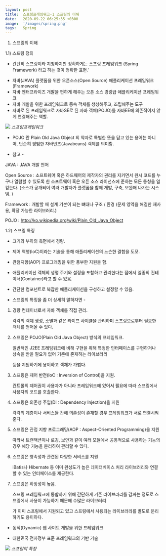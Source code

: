 ```yaml
---
layout: post
title:  스프링프레임워크-1 스프링의 이해
date:   2020-09-22 06:25:35 +0300
image:  '/images/spring.png'
tags:   Spring
---
```


1. 스프링의 이해

 1.1) 스프링 정의

   - 간단히 스프링이라 지칭하지만 정확하게는 스프링 프레임워크 (Spring Framework) 라고 하는 것이 정확한 표현.'

 

  * 자바(JAVA) 플랫폼을 위한 오픈소스(Open Source) 애플리케이션 프레임워크(Framework)
  * 자바 엔터프라이즈 개발을 편하게 해주는 오픈 소스 경량급 애플리케이션 프레임워크
  * 자바 개발을 위한 프레임워크로 종속 객체를 생성해주고,  조립해주는 도구
  * 자바로 된 프레임워크로 자바SE로 된 자바 객체(POJO)를 자바EE에 의존적이지 않게 연결해주는 역할.

![](/images/0922-1.png)
*스프링프레임워크*

- POJO 란 Plain Old Java Object 의 약자로 특별한 뜻을 담고 있는 용어는 아니며, 단순히 평범한 자바빈즈(Javabeans) 객체를 의미함.

- 참고 -
 

JAVA : JAVA 개발 언어

Open Source : 소프트웨어 혹은 하드웨어의 제작자의 권리를 지키면서 원시 코드를 누구나 열람할 수 있도록 한 소프트웨어 혹은 오픈 소스 라이선스에 준하는 모든 통칭을 일컫는다. (소스가 공개되어 여러 개발자가 플랫폼을 함께 개발, 구축, 보완해 나가는 시스템. )

Framework : 개발할 때 설계 기본이 되는 뼈대나 구조 / 환경 (문제 영역을 해결한 재사용, 확장 가능한 라이브러리.)

POJO : http://ko.wikipedia.org/wiki/Plain_Old_Java_Object

1.2) 스프링 특징

 * 크기와 부하의 측면에서 경량.

 * 제어 역행(IoC)이라는 기술을 통해 애플리케이션의 느슨한 결합을 도모.

 * 관점지향(AOP) 프로그래밍을 위한 풍부한 지원을 함.

 * 애플리케이션 객체의 생명 주기와 설정을 포함하고 관리한다는 점에서 일종의 컨테이너(Container)라고 할 수 있음.

 * 간단한 컴포넌트로 복잡한 애플리케이션을 구성하고 설정할 수 있음.

- 스프링의 특징을 좀 더 상세히 말하자면 -
1) 경량 컨테이너로서 자바 객체를 직접 관리.

    각각의 객체 생성, 소멸과 같은 라이프 사이클을 관리하며 스프링으로부터 필요한 객체를 얻어올 수 있다.
2) 스프링은 POJO(Plain Old Java Object) 방식의 프레임워크.

   일반적인 J2EE 프레임워크에 비해 구현을 위해 특정한 인터페이스를 구현하거나 상속을 받을 필요가 없어 기존에 존재하는 라이브러리

   등을 지원하기에 용이하고 객체가 가볍다.
3) 스프링은 제어 반전(IoC : Inversion of Control)을 지원.

   컨트롤의 제어권이 사용자가 아니라 프레임워크에 있어서 필요에 따라 스프링에서 사용자의 코드를 호출한다.
4) 스프링은 의존성 주입(DI : Dependency Injection)을 지원

   각각의 계층이나 서비스들 간에 의존성이 존재할 경우 프레임워크가 서로 연결시켜준다.
5) 스프링은 관점 지향 프로그래밍(AOP : Aspect-Oriented Programming)을 지원

   따라서 트랜잭션이나 로깅, 보안과 같이 여러 모듈에서 공통적으로 사용하는 기능의 경우 해당 기능을 분리하여 관리할 수 있다.
6) 스프링은 영속성과 관련된 다양한 서비스를 지원

   iBatis나 Hibernate 등 이미 완성도가 높은 데이터베이스 처리 라이브러리와 연결할 수 있는 인터페이스를 제공한다.
7) 스프링은 확장성이 높음.

   스프링 프레임워크에 통합하기 위해 간단하게 기존 라이브러리를 감싸는 정도로 스프링에서 사용이 가능하기 때문에 수많은 라이브러리

   가 이미 스프링에서 지원되고 있고 스프링에서 사용되는 라이브러리를 별도로 분리하기도 용이하다.

* 동적(Dynamic) 웹 사이트 개발을 위한 프레임워크

 * 대한민국 전자정부 표준 프레임워크의 기반 기술


![](/images/0922-2.png)
*스프링의 특징*









